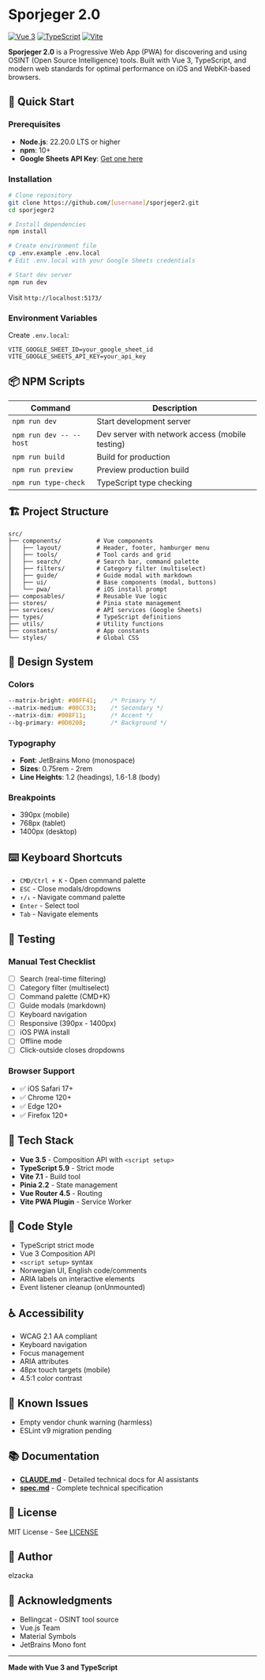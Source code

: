 # Sporjeger 2.0

[![Vue 3](https://img.shields.io/badge/Vue-3.5+-brightgreen.svg)](https://vuejs.org/)
[![TypeScript](https://img.shields.io/badge/TypeScript-5.9+-blue.svg)](https://www.typescriptlang.org/)
[![Vite](https://img.shields.io/badge/Vite-7.1+-purple.svg)](https://vitejs.dev/)

**Sporjeger 2.0** is a Progressive Web App (PWA) for discovering and using OSINT (Open Source Intelligence) tools. Built with Vue 3, TypeScript, and modern web standards for optimal performance on iOS and WebKit-based browsers.

## 🚀 Quick Start

### Prerequisites

- **Node.js**: 22.20.0 LTS or higher
- **npm**: 10+
- **Google Sheets API Key**: [Get one here](https://console.cloud.google.com/)

### Installation

```bash
# Clone repository
git clone https://github.com/[username]/sporjeger2.git
cd sporjeger2

# Install dependencies
npm install

# Create environment file
cp .env.example .env.local
# Edit .env.local with your Google Sheets credentials

# Start dev server
npm run dev
```

Visit `http://localhost:5173/`

### Environment Variables

Create `.env.local`:

```env
VITE_GOOGLE_SHEET_ID=your_google_sheet_id
VITE_GOOGLE_SHEETS_API_KEY=your_api_key
```

## 📦 NPM Scripts

| Command | Description |
|---------|-------------|
| `npm run dev` | Start development server |
| `npm run dev -- --host` | Dev server with network access (mobile testing) |
| `npm run build` | Build for production |
| `npm run preview` | Preview production build |
| `npm run type-check` | TypeScript type checking |

## 🏗️ Project Structure

```
src/
├── components/          # Vue components
│   ├── layout/          # Header, footer, hamburger menu
│   ├── tools/           # Tool cards and grid
│   ├── search/          # Search bar, command palette
│   ├── filters/         # Category filter (multiselect)
│   ├── guide/           # Guide modal with markdown
│   ├── ui/              # Base components (modal, buttons)
│   └── pwa/             # iOS install prompt
├── composables/         # Reusable Vue logic
├── stores/              # Pinia state management
├── services/            # API services (Google Sheets)
├── types/               # TypeScript definitions
├── utils/               # Utility functions
├── constants/           # App constants
└── styles/              # Global CSS
```

## 🎨 Design System

### Colors

```css
--matrix-bright: #00FF41;    /* Primary */
--matrix-medium: #00CC33;    /* Secondary */
--matrix-dim: #008F11;       /* Accent */
--bg-primary: #0D0208;       /* Background */
```

### Typography

- **Font**: JetBrains Mono (monospace)
- **Sizes**: 0.75rem - 2rem
- **Line Heights**: 1.2 (headings), 1.6-1.8 (body)

### Breakpoints

- 390px (mobile)
- 768px (tablet)
- 1400px (desktop)

## ⌨️ Keyboard Shortcuts

- `CMD/Ctrl + K` - Open command palette
- `ESC` - Close modals/dropdowns
- `↑/↓` - Navigate command palette
- `Enter` - Select tool
- `Tab` - Navigate elements

## 🧪 Testing

### Manual Test Checklist

- [ ] Search (real-time filtering)
- [ ] Category filter (multiselect)
- [ ] Command palette (CMD+K)
- [ ] Guide modals (markdown)
- [ ] Keyboard navigation
- [ ] Responsive (390px - 1400px)
- [ ] iOS PWA install
- [ ] Offline mode
- [ ] Click-outside closes dropdowns

### Browser Support

- ✅ iOS Safari 17+
- ✅ Chrome 120+
- ✅ Edge 120+
- ✅ Firefox 120+

## 🔧 Tech Stack

- **Vue 3.5** - Composition API with `<script setup>`
- **TypeScript 5.9** - Strict mode
- **Vite 7.1** - Build tool
- **Pinia 2.2** - State management
- **Vue Router 4.5** - Routing
- **Vite PWA Plugin** - Service Worker

## 📝 Code Style

- TypeScript strict mode
- Vue 3 Composition API
- `<script setup>` syntax
- Norwegian UI, English code/comments
- ARIA labels on interactive elements
- Event listener cleanup (onUnmounted)

## ♿ Accessibility

- WCAG 2.1 AA compliant
- Keyboard navigation
- Focus management
- ARIA attributes
- 48px touch targets (mobile)
- 4.5:1 color contrast

## 🐛 Known Issues

- Empty vendor chunk warning (harmless)
- ESLint v9 migration pending

## 📚 Documentation

- **[CLAUDE.md](CLAUDE.md)** - Detailed technical docs for AI assistants
- **[spec.md](spec.md)** - Complete technical specification

## 📄 License

MIT License - See [LICENSE](LICENSE)

## 👥 Author

elzacka

## 🙏 Acknowledgments

- Bellingcat - OSINT tool source
- Vue.js Team
- Material Symbols
- JetBrains Mono font

---

**Made with Vue 3 and TypeScript**
